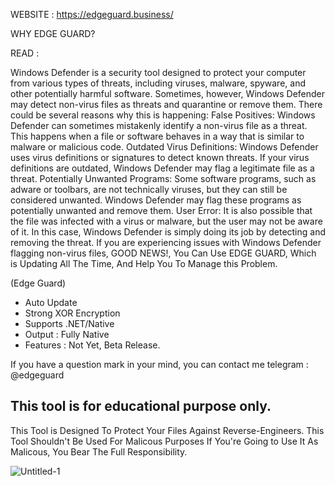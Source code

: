 WEBSITE : https://edgeguard.business/

WHY EDGE GUARD?

READ :

Windows Defender is a security tool designed to protect your computer from various types of threats, including viruses, malware, spyware, and other potentially harmful software. Sometimes, however, Windows Defender may detect non-virus files as threats and quarantine or remove them.
There could be several reasons why this is happening:
False Positives: Windows Defender can sometimes mistakenly identify a non-virus file as a threat. This happens when a file or software behaves in a way that is similar to malware or malicious code.
Outdated Virus Definitions: Windows Defender uses virus definitions or signatures to detect known threats. If your virus definitions are outdated, Windows Defender may flag a legitimate file as a threat.
Potentially Unwanted Programs: Some software programs, such as adware or toolbars, are not technically viruses, but they can still be considered unwanted. Windows Defender may flag these programs as potentially unwanted and remove them.
User Error: It is also possible that the file was infected with a virus or malware, but the user may not be aware of it. In this case, Windows Defender is simply doing its job by detecting and removing the threat.
If you are experiencing issues with Windows Defender flagging non-virus files, GOOD NEWS!,  You Can Use EDGE GUARD, Which is Updating All The Time, And Help You To Manage this Problem.


(Edge Guard)
- Auto Update
- Strong XOR Encryption
- Supports .NET/Native
- Output : Fully Native
- Features : Not Yet, Beta Release.

If you have a question mark in your mind, you can contact me telegram : @edgeguard

This tool is for educational purpose only.
-------------------------------------------------------------------
This Tool is Designed To Protect Your Files
Against Reverse-Engineers.
This Tool Shouldn't Be Used For Malicous Purposes
If You're Going to Use It As Malicous, You Bear The Full Responsibility.

![Untitled-1](https://user-images.githubusercontent.com/127977328/225380919-607a23ed-cf64-4c92-8975-884c6dbd49fa.jpg)
